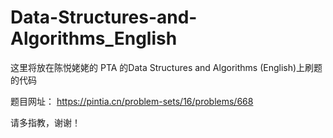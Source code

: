 # Data-Structures-and-Algorithms_English

这里将放在陈悦姥姥的 PTA 的Data Structures and Algorithms (English)上刷题的代码

题目网址： https://pintia.cn/problem-sets/16/problems/668

请多指教，谢谢！
